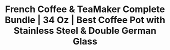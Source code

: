 ---
title: > #shorten me
  French Coffee & TeaMaker Complete Bundle | 34 Oz | Best Coffee Pot with Stainless Steel & Double German Glass
name: >
  French Coffee & TeaMaker Complete Bundle | 34 Oz | Best Coffee Pot with Stainless Steel & Double German Glass
buy_now: "https://www.amazon.com/French-Coffee-TeaMaker-Complete-Stainless/dp/B00RH340WM?SubscriptionId=AKIAIA5RBQIWQVTCUEUQ&tag=coldcutdeals-20&linkCode=xm2&camp=2025&creative=165953&creativeASIN=B00RH340WM"
description_markdown: >-

  - NEWEST Design! SUPERIOR French Press Bundle: The Coffee, Espresso and Tea Maker 1 Liter (about 8 small coffee cups or 4 coffee mugs) + 1 unique SPOON made from thick stainless steel + 4 FILTER screens (The only Coffee Maker with 4 Screens System for no more grounds in your coffee) + 1 Coffee/Tea SCOOP + HARD COPY Instruction Book and Barista's Recipes. CONFIDENCE: 5 YEARS WARRANTY

  - The only French Press with DOUBLE Stainless Steel encapsulated LID, PLASTIC FREE! Built to endure high temperatures to keep your fingers SAFE, fully sealed with just a slight twist of the lid to trap aroma. Carefully crafted using unbreakable GLASS, the thermal shock-resistant carafe is MADE IN GERMANY! 4 FILTER SCREENS for all types of coffee grounds - The French Coffee Press can be used as a Tea Infuser using the unique Stainless Steel Plunger System.

  - BEST French Press Coffee Machine for your delicate mornings. DELIGHT YOUR SENSES, all throughout the day, spoiling you with the fresh smell of essential oils from coffee beans and tea leaves. With the 4-FILTER SCREEN System of the Coffee Maker Machine you will OBTAIN a CREAMY, FOAMY, VELVETY and PURE coffee and tea.

  - VARIETY OF USES: The French Press can be used as a Coffee or Tea Press Pot and it is the best way to prepare coffee, tea, iced tea, frothed milk, hot chocolate, fruit infusions, almond milk, cashew milk, plant tinctures, lemonades, rinse Quinoa & More! SAVE TIME: This is the best choice for busy people! You will obtain an appetizing cup of coffee or tea in a few moments, having only coarse coffee grounds or tea leaves and water.

  - PROTECT YOUR INVESTMENT & BUY WITH CONFIDENCE this French Press Coffee Maker. Kitchen Supreme is renowned for World Class customer service, thousands of happy customers and 100% Positive Seller Feedback on Amazon (over 8000 OUTSTANDING ratings). Because we trust the quality of our products, if something ever happens to your Coffee Press, WE WILL CHANGE IT immediately without any costs from your side.


tweet_id_str: "939380473456979968"
price: "$71.99"
list_price: "$71.99"
deal_price: "$27.84"
you_save: "$44.15 (61%)"
asin: "B00RH340WM"
image: "https://images-na.ssl-images-amazon.com/images/I/51eLjD%2BZy7L.jpg"
---